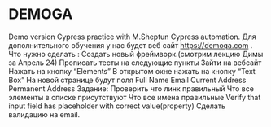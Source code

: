 # DEMOGA
Demo version Cypress practice with M.Sheptun
Cypress automation.
Для дополнительного обучения у нас будет веб сайт https://demoqa.com .
Что нужно сделать :
Создать новый фреймворк.(смотрим лекцию Димы за Апрель 24)
Прописать тесты на следующие пункты
Зайти на вебсайт
Нажать на кнопку “Elements”
В открытом окне нажать на кнопку “Text Box”
На новой странице будут поля
Full Name
Email
Current Address
Permanent Address
Задание:
Проверить что линк правильный
Что все элементы в списке присутствуют
Что все имена правильные
Verify that input field has placeholder with correct value(property)
Cделать валидацию на email.
